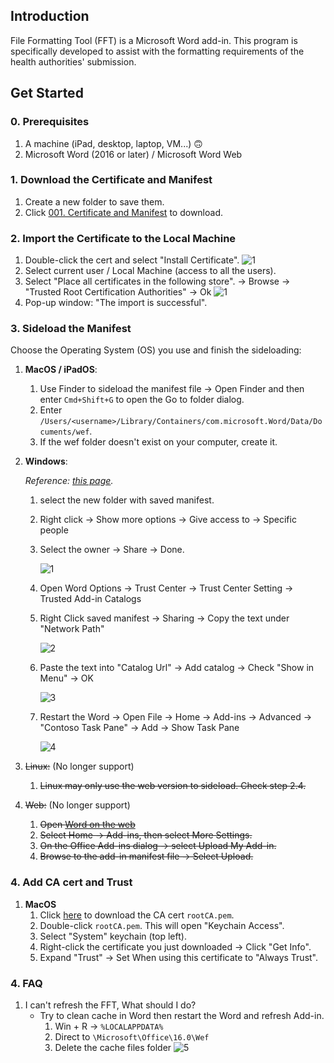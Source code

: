 ## Introduction
File Formatting Tool (FFT) is a Microsoft Word add-in. This program is specifically developed to assist with the formatting requirements of the health authorities' submission.

## Get Started
### 0. Prerequisites
1. A machine (iPad, desktop, laptop, VM...) 🙃
2. Microsoft Word (2016 or later) / Microsoft Word Web

### 1. Download the Certificate and Manifest
1. Create a new folder to save them.
2. Click [001. Certificate and Manifest](https://topalliancebiousa.sharepoint.com/:f:/r/sites/TopallianceRA/Regulatory%20Tools/File%20Formatting%20Translator%20(FFT)/001.%20Certificate%20and%20Manifest?csf=1&web=1&e=uYJVga) to download.
   

### 2. Import the Certificate to the Local Machine
1. Double-click the cert and select "Install Certificate".
      ![1](/fft/images/6.png)  
2. Select current user / Local Machine (access to all the users).
3. Select "Place all certificates in the following store". -> Browse -> "Trusted Root Certification Authorities" -> Ok
      ![1](/fft/images/7.png)  
5. Pop-up window: "The import is successful".

### 3. Sideload the Manifest
Choose the Operating System (OS) you use and finish the sideloading:
1. **MacOS / iPadOS**:
   1. Use Finder to sideload the manifest file -> Open Finder and then enter `Cmd+Shift+G` to open the Go to folder dialog.
   2. Enter `/Users/<username>/Library/Containers/com.microsoft.Word/Data/Documents/wef`.
   3. If the wef folder doesn't exist on your computer, create it.
2. **Windows**:
   
   *Reference: [this page](https://learn.microsoft.com/en-us/office/dev/add-ins/testing/create-a-network-shared-folder-catalog-for-task-pane-and-content-add-ins).*
   1. select the new folder with saved manifest.
   2. Right click -> Show more options -> Give access to -> Specific people
   3. Select the owner -> Share -> Done. 
   
      ![1](/fft/images/1.png)
   
   4. Open Word Options -> Trust Center -> Trust Center Setting -> Trusted Add-in Catalogs
   5. Right Click saved manifest -> Sharing -> Copy the text under "Network Path"
   
      ![2](/fft/images/2.png)
   
   6. Paste the text into "Catalog Url" -> Add catalog -> Check "Show in Menu" -> OK
   
      ![3](/fft/images/3.png)
   
   7. Restart the Word -> Open File -> Home -> Add-ins -> Advanced -> "Contoso Task Pane" -> Add -> Show Task Pane
   
      ![4](/fft/images/4.png)
3. ~~Linux:~~ (No longer support)
   1. ~~Linux may only use the web version to sideload. Check step 2.4.~~
4. ~~Web:~~ (No longer support)
   1. ~~Open [Word on the web](https://word.cloud.microsoft/?wdOrigin=OFFICECOM-WEB.APPGALLERY)~~
   2. ~~Select Home -> Add-ins, then select More Settings.~~
   3. ~~On the Office Add-ins dialog -> select Upload My Add-in.~~
   4. ~~Browse to the add-in manifest file -> Select Upload.~~

### 4. Add CA cert and Trust
1. **MacOS**
   1. Click [here]() to download the CA cert `rootCA.pem`.
   2. Double-click `rootCA.pem`. This will open "Keychain Access".
   3. Select "System" keychain (top left).
   4. Right-click the certificate you just downloaded -> Click "Get Info".
   5. Expand "Trust" -> Set When using this certificate to "Always Trust".

### 4. FAQ
1. I can't refresh the FFT, What should I do?
   - Try to clean cache in Word then restart the Word and refresh Add-in.
     1. Win + R -> `%LOCALAPPDATA%`
     2. Direct to `\Microsoft\Office\16.0\Wef`
     3. Delete the cache files folder
     ![5](/fft/images/5.png)
